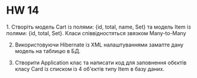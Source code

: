 # HW 14
<p>
1. Створіть модель Cart із полями: {id, total, name, Set<Item>} та модель Item із полями: {id, total, Set<Cart>}. Класи співвідностяться звязком Many-to-Many
  
2. Використовуючи Hibernate із XML налаштуваннями замапте дану модель на таблицю в БД.
  
3. Створити Application клас та написати код для заповнення обєктів класу Card із списком із 4 об'єктів типу Item в базу даних.
</p>
